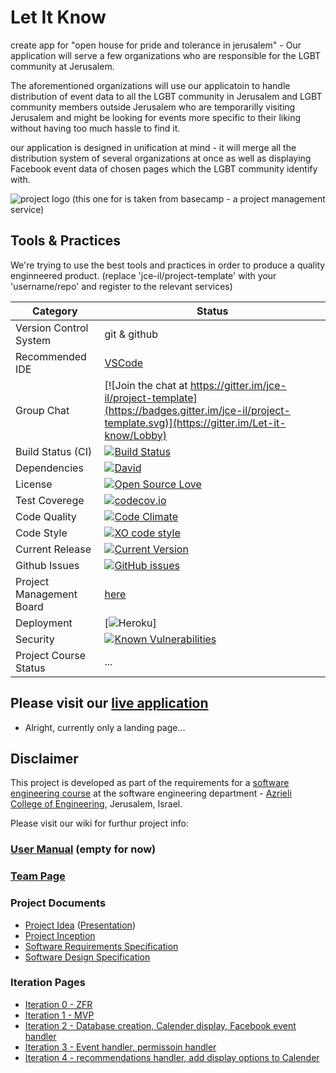 # Let It Know

create app for "open house for pride and tolerance in jerusalem" - 
Our application will serve a few organizations who are responsible for the LGBT community at Jerusalem.

The aforementioned organizations will use our applicatoin to handle distribution of event data to all the LGBT community in Jerusalem and LGBT community members outside Jerusalem who are temporarilly visiting Jerusalem and might be looking for events more specific to their liking without having too much hassle to find it.

our application is designed in unification at mind - it will merge all the distribution system of several organizations at once
as well as displaying Facebook event data of chosen pages which the LGBT community identify with.

![project logo (this one for is taken from basecamp - a project management service)](http://www.wdg.co.il/wp-content/uploads/2017/01/joh_LOGO.jpg)

## Tools & Practices
We're trying to use the best tools and practices in order to produce a quality enginneered product.
(replace 'jce-il/project-template' with your 'username/repo' and register to the relevant services)

|Category|Status|
|---|---|
| Version Control System| git & github |
| Recommended IDE | [VSCode](https://code.visualstudio.com) |
| Group Chat | [![Join the chat at https://gitter.im/jce-il/project-template](https://badges.gitter.im/jce-il/project-template.svg)](https://gitter.im/Let-it-know/Lobby) |
| Build Status (CI) |  [![Build Status](https://travis-ci.org/jce-il/project-template.svg?branch=master)](https://travis-ci.org/jce-il/project-template) |
| Dependencies | [![David](https://img.shields.io/david/dev/idleberg/vscode-badges.svg?style=flat-square)](https://david-dm.org/jce-il/project-template?type=dev) |
| License | [![Open Source Love](https://badges.frapsoft.com/os/mit/mit.svg?v=102)](https://github.com/ellerbrock/open-source-badge/) |
| Test Coverege | [![codecov.io](https://codecov.io/github/jce-il/project-template/coverage.svg?branch=master)](https://codecov.io/github/jce-il/project-template?branch=master) |
| Code Quality | [![Code Climate](https://codeclimate.com/github/jce-il/project-template.svg)](https://codeclimate.com/github/jce-il/project-template) |
| Code Style | [![XO code style](https://img.shields.io/badge/code_style-XO-5ed9c7.svg)](https://github.com/jce-il/project-template) |
| Current Release | [![Current Version](https://img.shields.io/github/release/jce-il/project-template.svg?style=flat)](https://github.com/jce-il/project-template/releases) |
| Github Issues | [![GitHub issues](https://img.shields.io/github/issues/jce-il/project-template.svg?style=flat)](https://github.com/yeseg11/Let-it-know/issues) |
| Project Management Board| [here](https://github.com/jce-il/project-template/projects/1) |
| Deployment | [![Heroku](http://heroku-badge.herokuapp.com/?app=my-app&style=flat&svg=1&root=index.html)] |
| Security | [![Known Vulnerabilities](https://snyk.io/test/github/jce-il/project-template/badge.svg)](https://snyk.io/test/github/jce-il/project-template) |
| Project Course Status | ... |

## Please visit our [live application](https://test-9d3f7.firebaseapp.com)
- Alright, currently only a landing page...


## Disclaimer
This project is developed as part of the requirements for a [software engineering course](https://github.com/jce-il/se-class/wiki) at the software engineering department - [Azrieli College of Engineering](http://www.jce.ac.il/), Jerusalem, Israel.

Please visit our wiki for furthur project info: 

### [User Manual](../../wiki/user-manual) (empty for now)

### [Team Page](../../wiki/Team)

### Project Documents
- [Project Idea](docs/idea.pdf) ([Presentation](docs/idea-slides.pdf))
- [Project Inception](../../wiki/Project-Inception)
- [Software Requirements Specification](../../wiki/srs)
- [Software Design Specification](../../wiki/sds)

### Iteration Pages
- [Iteration 0 - ZFR](https://github.com/yeseg11/Let-it-know/wiki/Iteration-0)
- [Iteration 1 - MVP](https://github.com/yeseg11/Let-it-know/wiki/Iteration-1)
- [Iteration 2 - Database creation, Calender display, Facebook event handler](https://github.com/yeseg11/Let-it-know/wiki/Iteration-2)
- [Iteration 3 - Event handler, permissoin handler ](https://github.com/yeseg11/Let-it-know/wiki/Iteration-3)
- [Iteration 4 - recommendations handler, add display options to Calender](https://github.com/yeseg11/Let-it-know/wiki/Iteration-4)



